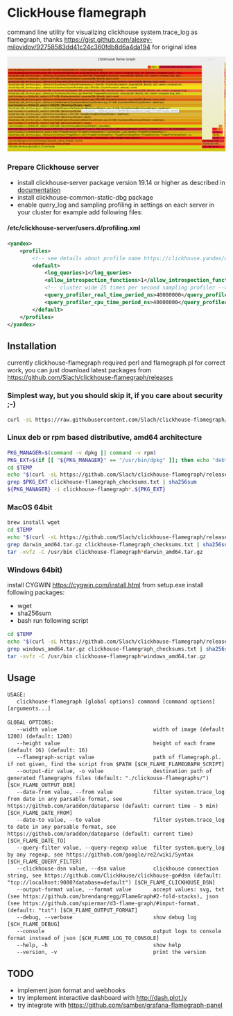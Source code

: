 # ClickHouse flamegraph
command line utility for visualizing clickhouse system.trace_log as flamegraph, 
thanks https://gist.github.com/alexey-milovidov/92758583dd41c24c360fdb8d6a4da194 for original idea

![Output example](docs/clickhouse-flamegraph.png?raw=1 "example SVG")

### Prepare Clickhouse server
- install clickhouse-server package version 19.14 or higher as described in [documentation](https://clickhouse.yandex/#quick-start)
- install clickhouse-common-static-dbg package
- enable query_log and sampling profiling in settings on each server in your cluster for example add following files:
####  /etc/clickhouse-server/users.d/profiling.xml
```xml
<yandex>
    <profiles>
        <!-- see details about profile name https://clickhouse.yandex/docs/en/operations/settings/settings_profiles/ and https://clickhouse.yandex/docs/en/operations/server_settings/settings/#default-profile -->
        <default>
            <log_queries>1</log_queries>
            <allow_introspection_functions>1</allow_introspection_functions>
            <!-- cluster wide 25 times per second sampling profiler -->
            <query_profiler_real_time_period_ns>40000000</query_profiler_real_time_period_ns>
            <query_profiler_cpu_time_period_ns>40000000</query_profiler_cpu_time_period_ns>
        </default>
    </profiles>
</yandex>
```

## Installation
currently clickhouse-flamegraph required perl and flamegraph.pl for correct work, you can just download latest packages from  https://github.com/Slach/clickhouse-flamegraph/releases

### Simplest way, but you should skip it, if you care about security ;-)
```bash
curl -sL https://raw.githubusercontent.com/Slach/clickhouse-flamegraph/master/install.sh | sudo bash
```

### Linux deb or rpm based distributive, amd64 architecture
```bash
PKG_MANAGER=$(command -v dpkg || command -v rpm)
PKG_EXT=$(if [[ "${PKG_MANAGER}" == "/usr/bin/dpkg" ]]; then echo "deb"; else echo "rpm"; fi)
cd $TEMP
echo "$(curl -sL https://github.com/Slach/clickhouse-flamegraph/releases/latest | grep href | grep -E "\\.rpm|\\.deb|\\.txt" | cut -d '"' -f 2)" | sed -e "s/^\\/Slach/https:\\/\\/github.com\\/Slach/" | wget -nv -c -i -
grep $PKG_EXT clickhouse-flamegraph_checksums.txt | sha256sum
${PKG_MANAGER} -i clickhouse-flamegraph*.${PKG_EXT}
```

### MacOS 64bit
```bash
brew install wget
cd $TEMP
echo "$(curl -sL https://github.com/Slach/clickhouse-flamegraph/releases/latest | grep href | grep -E "darwin_amd64\\.tar\\.gz|\\.txt" | cut -d '"' -f 2)" | sed -e "s/^\\/Slach/https:\\/\\/github.com\\/Slach/" | wget -nv -c -i -
grep darwin_amd64.tar.gz clickhouse-flamegraph_checksums.txt | sha256sum
tar -xvfz -C /usr/bin clickhouse-flamegraph*darwin_amd64.tar.gz
```

### Windows 64bit)
install CYGWIN https://cygwin.com/install.html 
from setup.exe install following packages:
  - wget
  - sha256sum
  - bash
run following script

```bash
cd $TEMP
echo "$(curl -sL https://github.com/Slach/clickhouse-flamegraph/releases/latest | grep href | grep -E "windows_amd64\\.tar\\.gz|\\.txt" | cut -d '"' -f 2)" | sed -e "s/^\\/Slach/https:\\/\\/github.com\\/Slach/" | wget -nv -c -i -
grep windows_amd64.tar.gz clickhouse-flamegraph_checksums.txt | sha256sum
tar -xvfz -C /usr/bin clickhouse-flamegraph*windows_amd64.tar.gz
```

## Usage
```
USAGE:
   clickhouse-flamegraph [global options] command [command options] [arguments...]

GLOBAL OPTIONS:
   --width value                               width of image (default 1200) (default: 1200)
   --height value                              height of each frame (default 16) (default: 16)
   --flamegraph-script value                   path of flamegraph.pl. if not given, find the script from $PATH [$CH_FLAME_FLAMEGRAPH_SCRIPT]
   --output-dir value, -o value                destination path of generated flamegraphs files (default: "./clickouse-flamegraphs/") [$CH_FLAME_OUTPUT_DIR]
   --date-from value, --from value             filter system.trace_log from date in any parsable format, see https://github.com/araddon/dateparse (default: current time - 5 min) [$CH_FLAME_DATE_FROM]
   --date-to value, --to value                 filter system.trace_log to date in any parsable format, see https://github.com/araddon/dateparse (default: current time) [$CH_FLAME_DATE_TO]
   --query-filter value, --query-regexp value  filter system.query_log by any regexp, see https://github.com/google/re2/wiki/Syntax [$CH_FLAME_QUERY_FILTER]
   --clickhouse-dsn value, --dsn value         clickhouse connection string, see https://github.com/ClickHouse/clickhouse-go#dsn (default: "tcp://localhost:9000?database=default") [$CH_FLAME_CLICKHOUSE_DSN]
   --output-format value, --format value       accept values: svg, txt (see https://github.com/brendangregg/FlameGraph#2-fold-stacks), json (see https://github.com/spiermar/d3-flame-graph/#input-format,  (default: "txt") [$CH_FLAME_OUTPUT_FORMAT]
   --debug, --verbose                          show debug log [$CH_FLAME_DEBUG]
   --console                                   output logs to console format instead of json [$CH_FLAME_LOG_TO_CONSOLE]
   --help, -h                                  show help
   --version, -v                               print the version
```                         

## TODO
- implement json format and webhooks
- try implement interactive dashboard with http://dash.plot.ly
- try integrate with https://github.com/samber/grafana-flamegraph-panel
